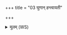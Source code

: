 +++
title = "03 घुणान् हन्त्वायती"

+++
<details><summary>मूलम् (WS)</summary>

घुणान् हन्त्वायती घुणान् हन्तु परायती ।  
घुणानवघ्नती हन्तु घुणान् पिनष्टु पिंषती ॥ ३ ॥
</details>
